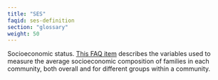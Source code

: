 ```yaml
---
title: "SES"
faqid: ses-definition
section: "glossary"
weight: 50
---
```

Socioeconomic status. <a href="" data-scroll-target="ses-measured" class="scroll-to-section" aria-label="Scroll to Socioeconomic status measured">This FAQ item</a> describes the variables used to measure the average socioeconomic composition of families in each community, both overall and for different groups within a community.

